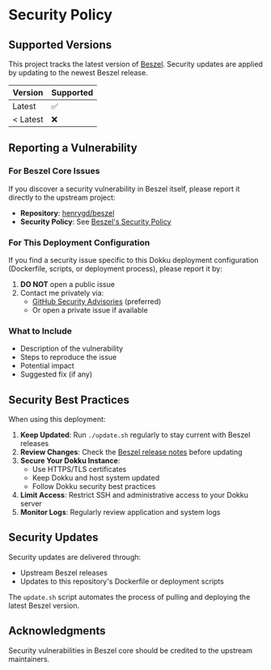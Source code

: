 # Security Policy

## Supported Versions

This project tracks the latest version of [Beszel](https://github.com/henrygd/beszel). Security updates are applied by updating to the newest Beszel release.

| Version | Supported          |
| ------- | ------------------ |
| Latest  | :white_check_mark: |
| < Latest| :x:                |

## Reporting a Vulnerability

### For Beszel Core Issues

If you discover a security vulnerability in Beszel itself, please report it directly to the upstream project:
- **Repository**: [henrygd/beszel](https://github.com/henrygd/beszel)
- **Security Policy**: See [Beszel's Security Policy](https://github.com/henrygd/beszel/security/policy)

### For This Deployment Configuration

If you find a security issue specific to this Dokku deployment configuration (Dockerfile, scripts, or deployment process), please report it by:

1. **DO NOT** open a public issue
2. Contact me privately via:
   - [GitHub Security Advisories](https://github.com/chilian/beszel_on_dokku/security/advisories/new) (preferred)
   - Or open a private issue if available

### What to Include

- Description of the vulnerability
- Steps to reproduce the issue
- Potential impact
- Suggested fix (if any)

## Security Best Practices

When using this deployment:

1. **Keep Updated**: Run `./update.sh` regularly to stay current with Beszel releases
2. **Review Changes**: Check the [Beszel release notes](https://github.com/henrygd/beszel/releases) before updating
3. **Secure Your Dokku Instance**: 
   - Use HTTPS/TLS certificates
   - Keep Dokku and host system updated
   - Follow Dokku security best practices
4. **Limit Access**: Restrict SSH and administrative access to your Dokku server
5. **Monitor Logs**: Regularly review application and system logs

## Security Updates

Security updates are delivered through:
- Upstream Beszel releases
- Updates to this repository's Dockerfile or deployment scripts

The `update.sh` script automates the process of pulling and deploying the latest Beszel version.

## Acknowledgments

Security vulnerabilities in Beszel core should be credited to the upstream maintainers.